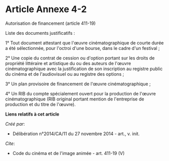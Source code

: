 # Article Annexe 4-2

Autorisation de financement (article 411-19) 

Liste des documents justificatifs : 

1° Tout document attestant que l'œuvre cinématographique de courte durée a été sélectionnée, pour l'octroi d'une bourse, dans
le cadre d'un festival ; 

2° Une copie du contrat de cession ou d'option portant sur les droits de propriété littéraire et artistique du ou des auteurs
de l'œuvre cinématographique avec la justification de son inscription au registre public du cinéma et de l'audiovisuel ou au
registre des options ; 

3° Un plan provisoire de financement de l'œuvre cinématographique ; 

4° Un RIB du compte spécialement ouvert pour la production de l'œuvre cinématographique (RIB original portant mention de
l'entreprise de production et du titre de l'œuvre).

**Liens relatifs à cet article**

_Créé par_:

  - Délibération n°2014/CA/11 du 27 novembre 2014 - art., v. init.

_Cite_:

  - Code du cinéma et de l'image animée - art. 411-19 (V)
